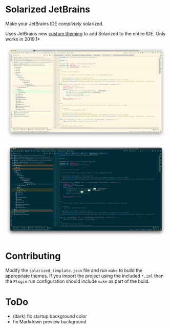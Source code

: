 # Solarized JetBrains

Make your JetBrains IDE _completely_ solarized. 

Uses JetBrains new [custom theming](https://blog.jetbrains.com/idea/2019/03/brighten-up-your-day-add-color-to-intellij-idea/) to
add Solarized to the entire IDE. Only works in 2019.1+

![Image showing what Solarized Light mode looks like](screenshots/light_example.png)

![Image showing what Solarized Dark mode looks like](screenshots/dark_example.png)

# Contributing

Modify the `solarized_template.json` file and run `make` to build the appropriate themes. 
If you import the project using the included `*.iml` then the `Plugin` run configuration 
should include `make` as part of the build. 

# ToDo

* (dark) fix startup background color
* fix Markdown preview background

